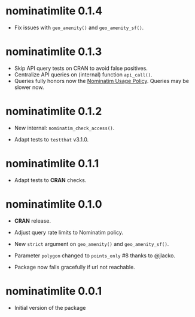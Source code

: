 # nominatimlite 0.1.4

-   Fix issues with `geo_amenity()` and `geo_amenity_sf()`.

# nominatimlite 0.1.3

-   Skip API query tests on CRAN to avoid false positives.
-   Centralize API queries on (internal) function `api_call()`.
-   Queries fully honors now the [Nominatim Usage
    Policy](https://operations.osmfoundation.org/policies/nominatim/). Queries
    may be slower now.

# nominatimlite 0.1.2

-   New internal: `nominatim_check_access()`.

-   Adapt tests to `testthat` v3.1.0.

# nominatimlite 0.1.1

-   Adapt tests to **CRAN** checks.

# nominatimlite 0.1.0

-   **CRAN** release.

-   Adjust query rate limits to Nominatim policy.

-   New `strict` argument on `geo_amenity()` and `geo_amenity_sf()`.

-   Parameter `polygon` changed to `points_only` #8 thanks to @jlacko.

-   Package now falls gracefully if url not reachable.

# nominatimlite 0.0.1

-   Initial version of the package
